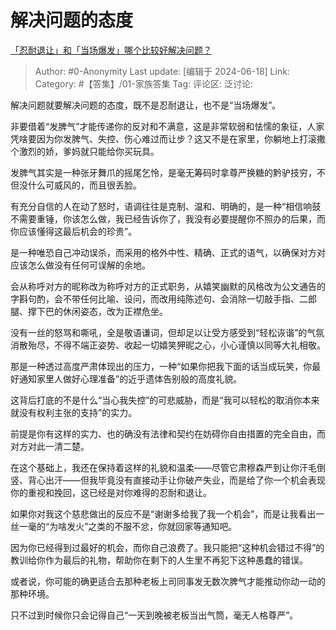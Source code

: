 # 解决问题的态度
[「忍耐退让」和「当场爆发」哪个比较好解决问题？](https://www.zhihu.com/question/658500955/answer/3529099858)

> Author: #0-Anonymity
> Last update: [编辑于 2024-06-18]
> Link:
> Category: #【答集】/01-家族答集 
> Tag: 
> 评论区:
> 泛讨论:

解决问题就要解决问题的态度，既不是忍耐退让，也不是“当场爆发”。

非要借着“发脾气”才能传递你的反对和不满意，这是非常软弱和怯懦的象征，人家凭啥要因为你发脾气、失控、伤心难过而让步？这又不是在家里，你躺地上打滚撒个激烈的娇，爹妈就只能给你买玩具。

发脾气其实是一种张牙舞爪的摇尾乞怜，是毫无筹码时拿尊严换糖的黔驴技穷，不但没什么可威风的，而且很丢脸。

有充分自信的人在动了怒时，语调往往是克制、温和、明确的，是一种“相信响鼓不需要重锤，你该怎么做，我已经告诉你了，我没有必要提醒你不照办的后果，而你应该懂得这最后机会的珍贵”。

是一种唯恐自己冲动误杀，而采用的格外中性、精确、正式的语气，以确保对方对应该怎么做没有任何可误解的余地。

会从称呼对方的昵称改为称呼对方的正式职务，从嬉笑幽默的风格改为公文通告的字斟句酌，会不带任何比喻、设问，而改用纯陈述句、会消除一切敲手指、二郎腿、撑下巴的休闲姿态，改为正襟危坐。

没有一丝的怒骂和嘶吼，全是敬语谦词，但却足以让受方感受到“轻松诙谐”的气氛消散殆尽，不得不端正姿势、收起一切嬉笑狎昵之心，小心谨慎以同等大礼相敬。

那是一种透过高度严肃体现出的压力，一种“如果你把我下面的话当成玩笑，你最好通知家里人做好心理准备”的近乎遗体告别般的高度礼貌。

这背后打底的不是什么“当心我失控”的可悲威胁，而是“我可以轻松的取消你本来就没有权利主张的支持”的实力。

前提是你有这样的实力、也的确没有法律和契约在妨碍你自由措置的完全自由，而对方对此一清二楚。

在这个基础上，我还在保持着这样的礼貌和温柔——尽管它肃穆森严到让你汗毛倒竖、背心出汗——但我毕竟没有直接动手让你破产失业，而是给了你一个机会表现你的重视和挽回，这已经是对你难得的忍耐和退让。

如果你对我这个慈悲做出的反应不是“谢谢多给我了我一个机会”，而是让我看出一丝一毫的“为啥发火”之类的不服不忿，你就回家等通知吧。

因为你已经得到过最好的机会，而你自己浪费了。我只能把“这种机会错过不得”的教训给你作为最后的礼物，帮助你在剩下的人生里不再犯下这种愚蠢的错误。

或者说，你可能的确更适合去那种老板上司同事发无数次脾气才能推动你动一动的那种环境。

只不过到时候你只会记得自己“一天到晚被老板当出气筒，毫无人格尊严”。